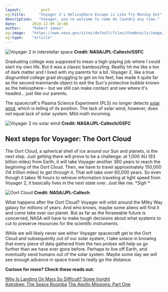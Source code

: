 ```yaml
---
layout:         post
og:title:      "Voyager 2's Heliosphere Escape is Like Try Moving Out"
description:   "Voyager, you're welcome to come do laundry any time."
date:       2018-12-09 10:00
author:     "Robert James"
og:image:   "https://www.nasa.gov/sites/default/files/thumbnails/image/pia22835a_20181206_voyager_in_interstellar_space_annotated_1920x1080_72dpi-final.png"
og:type:    "article"
---
```


![Voyager 2 in interstellar space](https://www.nasa.gov/sites/default/files/thumbnails/image/pia22835a_20181206_voyager_in_interstellar_space_annotated_1920x1080_72dpi-final.png)
**Credit: NASA/JPL-Caltech/GSFC**

Graduating college was supposed to mean a high-paying job where I could start my own life. But it was a classic bamboozling. Reality hit me like a ton of dark matter and I lived with my parents for a bit. Voyager 2, like a true disgruntled college grad struggling to get on his feet, has made it quite far as the second manmande object to exit the Sun's protective bubble known as the heliosphere-- but we still can make contact and see where it's headed... just like our parents.  
  
The spacecraft's Plasma Science Experiment (PLS) no longer detects [solar wind](https://inspiredspace.blog/Parker-Solar-Probe.html#some-background-what-the-heck-is-solar-wind-and-why-is-it-so-important), which is telling of its position. The lack of solar wind, however, does not equal lack of solar system. Mild math incoming. 

![Voyager 2 no solar wind](https://www.nasa.gov/sites/default/files/thumbnails/image/pia22924-640.gif)
**Credit: NASA/JPL-Caltech/GSFC**

## Next steps for Voyager: The Oort Cloud

The Oort Cloud, a spherical shell of ice around our Sun and planets, is the next step. Just getting there will prove to be a challenge: at 1,000 AU (93 billion miles) from Earth, it will take Voyager another 360 years to reach the *beginning* of the Oort Cloud. Then, we have to travel approximately 150,000 (14 trillion miles) to get through it. That will take over 60,000 years. So even though it takes 16 hours to retrieve information traveling at light speed from Voyager 2, it basically lives in the next state over. Just like me. **Sigh* *  
  
![Oort Cloud](https://solarsystem.nasa.gov/system/resources/detail_files/492_OortCloud_pia17046red-full.jpg)
**Credit: NASA/JPL-Caltech**
  
What happens after the Oort Cloud? Voyager will orbit around the Milky Way galaxy for millions of years. And who knows, maybe some aliens will find it and come take over our planet. But as far as the forseeable future is concerned, NASA will have to make tough decisions about what systems to cut to preserve resources for the scientifc instruments.  
  
While we will likely never see either Voyager spacecraft get to the Oort Cloud and subsequently out of our solar system, I take solace in knowing that every piece of data gathered from the two probes will help us go further than we have ever gone before. Perhaps to live off Earth, and eventually send humans out of the solar system. Maybe some day we will see enough advance in space travel to really go the distance.  

**Curious for more? Check these reads out:**

[Why Is Landing On Mars So Difficult? Some Insight](https://inspiredspace.blog/Why-is-Landing-On-Mars-So-Difficult-Some-InSight.html)  
[Astrobee: The Space Roomba](https://inspiredspace.blog/Astrobee-Roomba-for-Astronauts.html)
[The Apollo Missions: Part One](https://inspiredspace.blog/Apollo-Moon-Missions-The-Ambitious-Experiment.html)
  
<!-- ### Sources

https://solarsystem.nasa.gov/solar-system/oort-cloud/overview/
https://gizmodo.com/its-official-voyager-2-has-entered-interstellar-space-1830981729
https://www.space.com/42686-voyager-2-in-interstellar-space-whats-next.html
https://voyager.jpl.nasa.gov/

-->